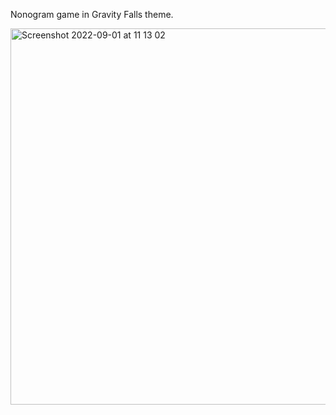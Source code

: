 Nonogram game in Gravity Falls theme.

<img width="602" alt="Screenshot 2022-09-01 at 11 13 02" src="https://user-images.githubusercontent.com/58626516/187836534-de221e31-196f-4ea4-8ba1-988452d62743.png">
